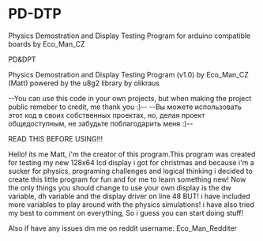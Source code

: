 # PD-DTP
Physics Demostration and Display Testing Program for arduino compatible boards by Eco_Man_CZ



PD&DPT



Physics Demostration and Display Testing Program (v1.0)
by Eco_Man_CZ (Matt)
powered by the u8g2 library by olikraus

--You can use this code in your own projects, but when making the project public remeber to credit, me thank you :)--
--Вы можете использовать этот код в своих собственных проектах, но, делая проект общедоступным, не забудьте поблагодарить меня :)--

READ THIS BEFORE USING!!!

Hello! its me Matt, i'm the creator of this program.This program was created for testing my new 128x64 lcd display
i got for christmas and because i'm a sucker for physics, programing challenges and logical thinking i decided to
create this little program for fun and for me to learn something new! Now the only things you should change to use
your own display is the dw variable, dh variable and the display driver on line 48 BUT! i have included more 
variables to play around with the physics simulations! i have also tried my best to comment on everything,
So i guess you can start doing stuff!

Also if have any issues dm me on reddit username: Eco_Man_Redditer
